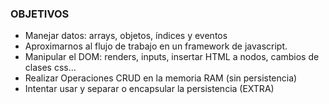 ### OBJETIVOS

- Manejar datos: arrays, objetos, índices y eventos
- Aproximarnos al flujo de trabajo en un framework de javascript.
- Manipular el DOM: renders, inputs, insertar HTML a nodos, cambios de clases css…
- Realizar Operaciones CRUD en la memoria RAM (sin persistencia)
- Intentar usar y separar o encapsular la persistencia (EXTRA)


